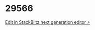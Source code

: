 # 29566

[Edit in StackBlitz next generation editor ⚡️](https://stackblitz.com/~/github.com/odeyemi-increase-ayobami/29566)
